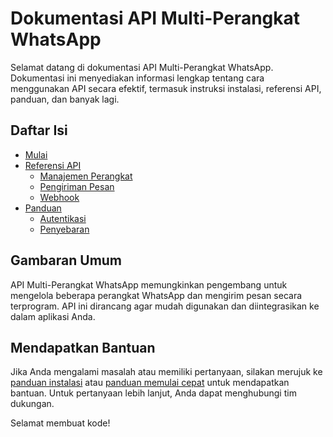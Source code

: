 # Dokumentasi API Multi-Perangkat WhatsApp

Selamat datang di dokumentasi API Multi-Perangkat WhatsApp. Dokumentasi ini menyediakan informasi lengkap tentang cara menggunakan API secara efektif, termasuk instruksi instalasi, referensi API, panduan, dan banyak lagi.

## Daftar Isi

- [Mulai](getting-started/quickstart.md)
- [Referensi API](api-reference/devices.md)
  - [Manajemen Perangkat](api-reference/devices.md)
  - [Pengiriman Pesan](api-reference/messages.md)
  - [Webhook](api-reference/webhooks.md)
- [Panduan](guides/authentication.md)
  - [Autentikasi](guides/authentication.md)
  - [Penyebaran](guides/deployment.md)

## Gambaran Umum

API Multi-Perangkat WhatsApp memungkinkan pengembang untuk mengelola beberapa perangkat WhatsApp dan mengirim pesan secara terprogram. API ini dirancang agar mudah digunakan dan diintegrasikan ke dalam aplikasi Anda.

## Mendapatkan Bantuan

Jika Anda mengalami masalah atau memiliki pertanyaan, silakan merujuk ke [panduan instalasi](getting-started/installation.md) atau [panduan memulai cepat](getting-started/quickstart.md) untuk mendapatkan bantuan. Untuk pertanyaan lebih lanjut, Anda dapat menghubungi tim dukungan.

Selamat membuat kode!